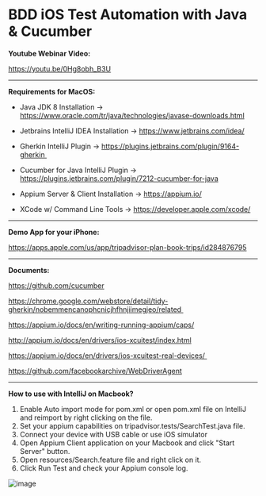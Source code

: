 # BDD iOS Test Automation with Java & Cucumber

**Youtube Webinar Video:**

https://youtu.be/0Hg8obh_B3U


-------------------------------


**Requirements for MacOS:**

 * Java JDK 8 Installation -> https://www.oracle.com/tr/java/technologies/javase-downloads.html

 * Jetbrains IntelliJ IDEA Installation -> https://www.jetbrains.com/idea/

 * Gherkin IntelliJ Plugin -> https://plugins.jetbrains.com/plugin/9164-gherkin 

 * Cucumber for Java IntelliJ Plugin -> https://plugins.jetbrains.com/plugin/7212-cucumber-for-java

 * Appium Server & Client Installation -> https://appium.io/

 * XCode w/ Command Line Tools -> https://developer.apple.com/xcode/

-------------------------------


**Demo App for your iPhone:**

 https://apps.apple.com/us/app/tripadvisor-plan-book-trips/id284876795


-------------------------------


**Documents:**

https://github.com/cucumber

https://chrome.google.com/webstore/detail/tidy-gherkin/nobemmencanophcnicjhfhnjiimegjeo/related 

https://appium.io/docs/en/writing-running-appium/caps/

http://appium.io/docs/en/drivers/ios-xcuitest/index.html

https://appium.io/docs/en/drivers/ios-xcuitest-real-devices/ 

https://github.com/facebookarchive/WebDriverAgent


---------------------------------

**How to use with IntelliJ on Macbook?**

1. Enable Auto import mode for pom.xml or open pom.xml file on IntelliJ and reimport by right clicking on the file.
2. Set your appium capabilities on tripadvisor.tests/SearchTest.java file.
3. Connect your device with USB cable or use iOS simulator
4. Open Appium Client application on your Macbook and click "Start Server" button.
5. Open resources/Search.feature file and right click on it.
6. Click Run Test and check your Appium console log.


![image](https://user-images.githubusercontent.com/89974862/134724720-da87a92e-323f-4745-adc9-73a8f67aa88d.png)

